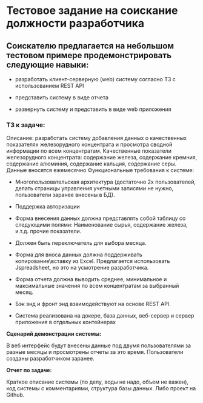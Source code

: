 # Тестовое задание на соискание должности разработчика 
## Соискателю предлагается на небольшом тестовом примере продемонстрировать следующие навыки:

* разработать клиент-серверную (web) систему согласно ТЗ с использованием REST API

* представить систему в виде отчета

* развернуть систему и представить в виде web приложения

### ТЗ к задаче:

Описание: разработать систему добавления данных о качественных показателях железорудного концентрата и просмотра сводной информации по всем концентратам. Качественные показатели железорудного концентрата: содержание железа, содержание кремния, содержание алюминия, содержание кальция, содержание серы. Данные вносятся ежемесячно
Функциональные требования к системе:

* Многопользовательская архитектура (достаточно 2х пользователей, делать страницы управления учетными записями не нужно, пользователи заранее внесены в БД).

* Поддержка авторизации

* Форма внесения данных должна представлять собой таблицу со следующими полями:
Наименование сырья, содержание железа, и.т.д. прочие показатели.

* Должен быть переключатель для выбора месяца.

* Форма для вноса данных должна поддерживать копирование\вставку из Excel. Предлагается использовать Jspreadsheet, но это на усмотрение разработчика.

* Форма отчета должна выводить среднее, минимальное и максимальные значения по всем концентратам за выбранный месяц.

* Бэк энд и фронт энд взаимодействуют на основе REST API. 

* Система реализована на докере, база данных, веб-сервер и сервер приложения в отдельных контейнерах

**Сценарий демонстрации системы:**

В веб интерфейс будут внесены данные под двумя пользователями за разные месяцы и просмотрены отчеты за это время. Пользователи созданы разработчиком заранее.

**Отчет по задаче:**

Краткое описание системы (по делу, воды не надо, объем не важен), код системы с комментариями, структура базы данных. Либо проект на Github.

